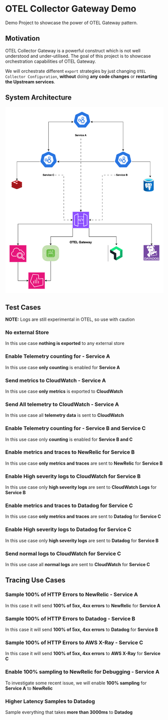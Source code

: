 # OTEL Collector Gateway Demo

Demo Project to showcase the power of OTEL Gateway pattern.

## Motivation

OTEL Collector Gateway is a powerful construct which is not well understood and under-utilised. The goal of this project is to showcase orchestration capabilities of OTEL Gateway.

We will orchestrate different `export` strategies by just changing `OTEL Collector Configuration`, **without** doing **any code changes** or **restarting the Upstream services**.

## System Architecture

![System Flow](./System-Flow.drawio.png)

## Test Cases

**NOTE:** Logs are still experimental in OTEL, so use with caution

### No external Store

In this use case **nothing is exported** to any external store

### Enable Telemetry counting for - Service A

In this use case **only counting** is enabled for **Service A**

### Send metrics to CloudWatch - Service A

In this use case **only metrics** is exported to **CloudWatch**

### Send All telemetry to CloudWatch - Service A

In this use case all **telemetry data** is sent to **CloudWatch**

### Enable Telemetry counting for - Service B and Service C

In this use case only **counting** is enabled for **Service B and C**

### Enable metrics and traces to NewRelic for Service B

In this use case **only metrics and traces** are sent to **NewRelic** for **Service B**

### Enable High severity logs to CloudWatch for Service B

In this use case only **high severity logs** are sent to **CloudWatch Logs** for **Service B**

### Enable metrics and traces to Datadog for Service C

In this use case **only metrics and traces** are sent to **Datadog** for **Service C**

### Enable High severity logs to Datadog for Service C

In this use case only **high severity logs** are sent to **Datadog** for **Service B**

### Send normal logs to CloudWatch for Service C

In this use case all **normal logs** are sent to **CloudWatch** for **Service C**

## Tracing Use Cases

### Sample 100% of HTTP Errors to NewRelic - Service A

In this case it will send **100% of 5xx, 4xx errors** to **NewRelic** for **Service A**

### Sample 100% of HTTP Errors to Datadog - Service B

In this case it will send **100% of 5xx, 4xx errors** to **Datadog** for **Service B**

### Sample 100% of HTTP Errors to AWS X-Ray - Service C

In this case it will send **100% of 5xx, 4xx errors** to **AWS X-Ray** for **Service C**

### Enable 100% sampling to NewRelic for Debugging - Service A

To investigate some recent issue, we will enable **100% sampling** for **Service A** to **NewRelic**

### Higher Latency Samples to Datadog

Sample everything that takes **more than 3000ms** to **Datadog**

